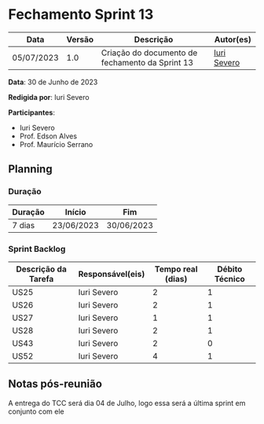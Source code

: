# Fechamento Sprint 13

|  **Data**  | **Versão** | **Descrição** | **Autor(es)** |
| ---------- | ---------- | ------------- | ------------- |
| 05/07/2023 |  1.0   | Criação do documento de fechamento da Sprint 13 | [Iuri Severo](https://github.com/iurisevero) |

**Data**: 30 de Junho de 2023

**Redigida por**: Iuri Severo

**Participantes**: 
* Iuri Severo
* Prof. Edson Alves
* Prof. Maurício Serrano

## Planning

### Duração

| Duração |   Início   |     Fim    |
| ------- | ---------- | ---------- |
| 7 dias  | 23/06/2023 | 30/06/2023 |

### Sprint Backlog

| Descrição da Tarefa | Responsável(eis) | Tempo real (dias) | Débito Técnico |
| ------------------- | ---------------- | -------------------------- | -------------- |
| US25 | Iuri Severo | 2 | 1 |
| US26 | Iuri Severo | 2 | 1 |
| US27 | Iuri Severo | 1 | 1 |
| US28 | Iuri Severo | 2 | 1 |
| US43 | Iuri Severo | 2 | 0 |
| US52 | Iuri Severo | 4 | 1 |

## Notas pós-reunião

A entrega do TCC será dia 04 de Julho, logo essa será a última sprint em conjunto com ele